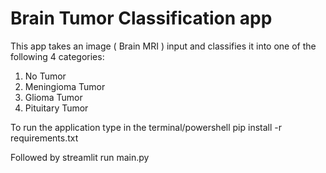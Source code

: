 # Brain Tumor Classification app
This app takes an image ( Brain MRI ) input and classifies it into one of the following 4 categories:
1. No Tumor
2. Meningioma Tumor
3. Glioma Tumor
4. Pituitary Tumor

To run the application type in the terminal/powershell 
pip install -r requirements.txt

Followed by 
streamlit run main.py



